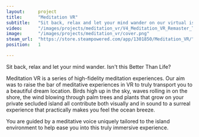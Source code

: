 ```yaml
---
layout:     project
title:      "Meditation VR"
subtitle:   "Sit back, relax and let your mind wander on our virtual island."
video:      "/images/projects/meditation_vr/V4_Meditation_VR_Remaster_Trailer_V4_100MB.mp4"
image:      "/images/projects/meditation_vr/cover.png"
steam_url:  "https://store.steampowered.com/app/1301850/Meditation_VR/"
position:   1

---
```

<p class="lead">
  Sit back, relax and let your mind wander. Isn't this Better Than Life?
</p>

Meditation VR is a series of high-fidelity meditation experiences. Our aim was to raise the bar of meditative experiences in VR to truly transport you to a beautiful dream location. Birds high up in the sky, waves rolling in on the shore, the wind blowing through palm trees and plants that grow on your private secluded island all contribute both visually and in sound to a surreal experience that practically makes you feel the ocean breeze.

You are guided by a meditative voice uniquely tailored to the island environment to help ease you into this truly immersive experience. 